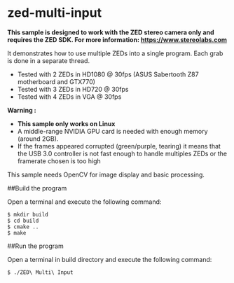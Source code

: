 # zed-multi-input

**This sample is designed to work with the ZED stereo camera only and requires the ZED SDK. For more information: https://www.stereolabs.com**

It demonstrates how to use multiple ZEDs into a single program.
Each grab is done in a separate thread.

- Tested with 2 ZEDs in HD1080 @ 30fps (ASUS Sabertooth Z87 motherboard and GTX770)
- Tested with 3 ZEDs in HD720 @ 30fps
- Tested with 4 ZEDs in VGA @ 30fps

**Warning :**
 - **This sample only works on Linux**
 - A middle-range NVIDIA GPU card is needed with enough memory (around 2GB).
 - If the frames appeared corrupted (green/purple, tearing) it means that the USB 3.0 controller is not fast enough to handle multiples ZEDs or the framerate chosen is too high

This sample needs OpenCV for image display and basic processing.

##Build the program

Open a terminal and execute the following command:

    $ mkdir build
    $ cd build
    $ cmake ..
    $ make

##Run the program

Open a terminal in build directory and execute the following command:

    $ ./ZED\ Multi\ Input
